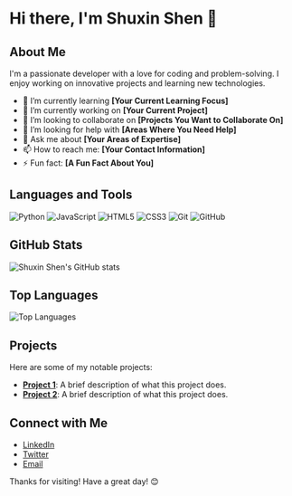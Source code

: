 # Hi there, I'm Shuxin Shen 👋

## About Me
I'm a passionate developer with a love for coding and problem-solving. I enjoy working on innovative projects and learning new technologies.

- 🌱 I’m currently learning **[Your Current Learning Focus]**
- 🔭 I’m currently working on **[Your Current Project]**
- 👯 I’m looking to collaborate on **[Projects You Want to Collaborate On]**
- 🤔 I’m looking for help with **[Areas Where You Need Help]**
- 💬 Ask me about **[Your Areas of Expertise]**
- 📫 How to reach me: **[Your Contact Information]**
- ⚡ Fun fact: **[A Fun Fact About You]**

## Languages and Tools
![Python](https://img.shields.io/badge/-Python-3776AB?style=flat&logo=python&logoColor=white)
![JavaScript](https://img.shields.io/badge/-JavaScript-F7DF1E?style=flat&logo=javascript&logoColor=black)
![HTML5](https://img.shields.io/badge/-HTML5-E34F26?style=flat&logo=html5&logoColor=white)
![CSS3](https://img.shields.io/badge/-CSS3-1572B6?style=flat&logo=css3&logoColor=white)
![Git](https://img.shields.io/badge/-Git-F05032?style=flat&logo=git&logoColor=white)
![GitHub](https://img.shields.io/badge/-GitHub-181717?style=flat&logo=github&logoColor=white)

## GitHub Stats
![Shuxin Shen's GitHub stats](https://github-readme-stats.vercel.app/api?username=shenshuxin01&show_icons=true&theme=radical)

## Top Languages
![Top Languages](https://github-readme-stats.vercel.app/api/top-langs/?username=shenshuxin01&layout=compact&theme=radical)

## Projects
Here are some of my notable projects:

- [**Project 1**](https://github.com/shenshuxin01/project1): A brief description of what this project does.
- [**Project 2**](https://github.com/shenshuxin01/project2): A brief description of what this project does.

## Connect with Me
- [LinkedIn](https://www.linkedin.com/in/your-linkedin)
- [Twitter](https://twitter.com/your-twitter)
- [Email](mailto:your-email@example.com)

Thanks for visiting! Have a great day! 😊
